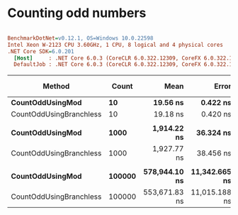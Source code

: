 # Counting odd numbers

``` ini

BenchmarkDotNet=v0.12.1, OS=Windows 10.0.22598
Intel Xeon W-2123 CPU 3.60GHz, 1 CPU, 8 logical and 4 physical cores
.NET Core SDK=6.0.201
  [Host]     : .NET Core 6.0.3 (CoreCLR 6.0.322.12309, CoreFX 6.0.322.12309), X64 RyuJIT
  DefaultJob : .NET Core 6.0.3 (CoreCLR 6.0.322.12309, CoreFX 6.0.322.12309), X64 RyuJIT


```
|                  Method |  Count |          Mean |         Error |        StdDev | Ratio | RatioSD | Gen 0 | Gen 1 | Gen 2 | Allocated |
|------------------------ |------- |--------------:|--------------:|--------------:|------:|--------:|------:|------:|------:|----------:|
|        **CountOddUsingMod** |     **10** |      **19.56 ns** |      **0.422 ns** |      **0.842 ns** |  **1.00** |    **0.00** |     **-** |     **-** |     **-** |         **-** |
| CountOddUsingBranchless |     10 |      19.18 ns |      0.420 ns |      0.914 ns |  0.98 |    0.07 |     - |     - |     - |         - |
|                         |        |               |               |               |       |         |       |       |       |           |
|        **CountOddUsingMod** |   **1000** |   **1,914.22 ns** |     **36.324 ns** |    **100.047 ns** |  **1.00** |    **0.00** |     **-** |     **-** |     **-** |         **-** |
| CountOddUsingBranchless |   1000 |   1,927.77 ns |     38.456 ns |     95.053 ns |  1.01 |    0.07 |     - |     - |     - |         - |
|                         |        |               |               |               |       |         |       |       |       |           |
|        **CountOddUsingMod** | **100000** | **578,944.10 ns** | **11,342.665 ns** | **19,565.540 ns** |  **1.00** |    **0.00** |     **-** |     **-** |     **-** |         **-** |
| CountOddUsingBranchless | 100000 | 553,671.83 ns | 11,015.188 ns | 18,098.269 ns |  0.96 |    0.05 |     - |     - |     - |         - |
